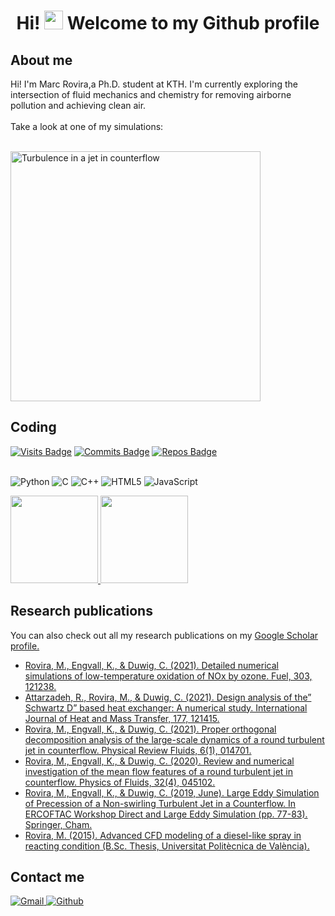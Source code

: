 [comment]: <> (Ideas to expand this README in the future: https://github.com/abhisheknaiidu/awesome-github-profile-readme)

<h1 align="center"> Hi! <img src="https://raw.githubusercontent.com/aemmadi/aemmadi/master/wave.gif" width="30px"> Welcome to my Github profile </h1>

<h2 align="left"> About me </h2>

<p>
  Hi! I'm Marc Rovira,a Ph.D. student at KTH. I'm currently exploring the intersection of fluid mechanics and chemistry for removing airborne pollution and achieving clean air. <br> <br>
  Take a look at one of my simulations: <br> <br>
</p>

<img align="center" src="./jet.gif" alt="Turbulence in a jet in counterflow"  width="400px" />

<h2 align="left"> Coding </h2>

[![Visits Badge](https://badges.pufler.dev/visits/puf17640/git-badges)](https://badges.pufler.dev)
[![Commits Badge](https://badges.pufler.dev/commits/monthly/puf17640)](https://badges.pufler.dev)
[![Repos Badge](https://badges.pufler.dev/repos/puf17640)](https://badges.pufler.dev) <br> <br>

![Python](https://img.shields.io/badge/-Python-000?&logo=Python)
![C](https://img.shields.io/badge/-C-000?&logo=C)
![C++](https://img.shields.io/badge/-C++-000?&logo=c%2b%2b&logoColor=00599C)
![HTML5](https://img.shields.io/badge/html5-%23E34F26.svg?style=for-the-badge&logo=html5&logoColor=white)
![JavaScript](https://img.shields.io/badge/-JavaScript-000?&logo=JavaScript)

<a href="https://github.com/nschloe">
  <img height="140px" src="https://github-readme-stats.vercel.app/api?username=marrov&hide_title=true&hide_border=false&show_icons=true&include_all_commits=true&count_private=true&line_height=22&theme=dark" /> <img height="140px" src="https://github-readme-stats.vercel.app/api/top-langs/?username=marrov&hide=cmake,fortran,cuda&hide_title=true&hide_border=false&layout=compact&langs_count=6&theme=dark" />
</a>

<h2 align="left">Research publications</h2>

<p>
  You can also check out all my research publications on my <a href="https://scholar.google.com/citations?user=wEZyfUcAAAAJ&hl=es&oi=sra">Google Scholar profile.</a><br>
</p>

<ul>
  <li><a href="https://doi.org/10.1016/j.fuel.2021.121238">Rovira, M., Engvall, K., & Duwig, C. (2021). Detailed numerical simulations of low-temperature oxidation of NOx by ozone. Fuel, 303, 121238.</a></li>
  <li><a href="https://doi.org/10.1016/j.ijheatmasstransfer.2021.121415">Attarzadeh, R., Rovira, M., & Duwig, C. (2021). Design analysis of the” Schwartz D” based heat exchanger: A numerical study. International Journal of Heat and Mass Transfer, 177, 121415.</a></li>
  <li><a href="https://doi.org/10.1103/PhysRevFluids.6.014701">Rovira, M., Engvall, K., & Duwig, C. (2021). Proper orthogonal decomposition analysis of the large-scale dynamics of a round turbulent jet in counterflow. Physical Review Fluids, 6(1), 014701.</a></li>
  <li><a href="https://doi.org/10.1063/5.0003239">Rovira, M., Engvall, K., & Duwig, C. (2020). Review and numerical investigation of the mean flow features of a round turbulent jet in counterflow. Physics of Fluids, 32(4), 045102.</a></li>
  <li><a href="https://doi.org/10.1007/978-3-030-42822-8_10">Rovira, M., Engvall, K., & Duwig, C. (2019, June). Large Eddy Simulation of Precession of a Non-swirling Turbulent Jet in a Counterflow. In ERCOFTAC Workshop Direct and Large Eddy Simulation (pp. 77-83). Springer, Cham.</a></li>
  <li><a href="http://hdl.handle.net/10251/57242">Rovira, M. (2015). Advanced CFD modeling of a diesel-like spray in reacting condition (B.Sc. Thesis, Universitat Politècnica de València).</a></li>
</ul>

<h2 align="left"> Contact me </h2>

<p>
  <a href="mailto:marcrovirasacie@gmail.com">
    <img alt="Gmail" src="https://img.shields.io/badge/Gmail-%23BB001B.svg?&style=for-the-badge&logo=Gmail&logoColor=white" />
  </a>
  <a href="https://github.com/marrov">
    <img alt="Github" src="https://img.shields.io/badge/GitHub-%2312100E.svg?&style=for-the-badge&logo=Github&logoColor=white" />
  </a>
</p>
